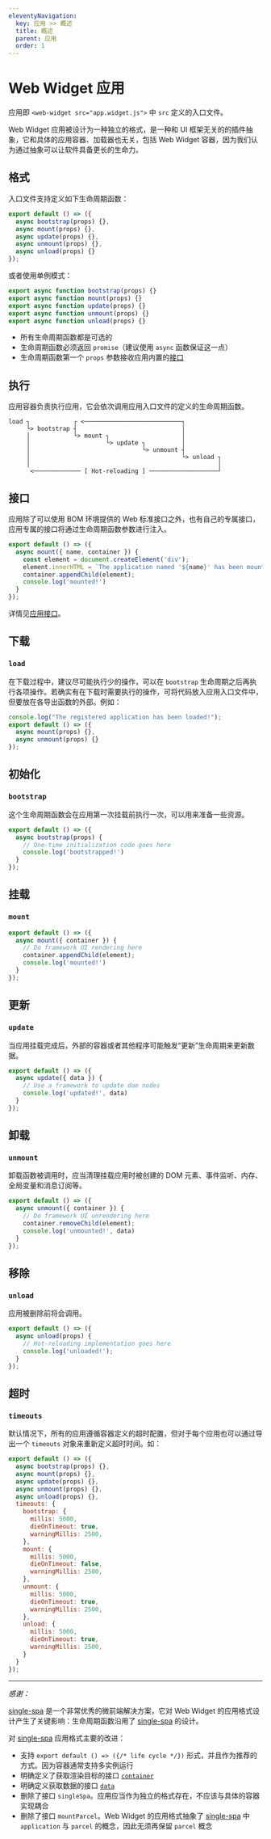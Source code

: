 ```yaml
---
eleventyNavigation:
  key: 应用 >> 概述
  title: 概述
  parent: 应用
  order: 1
---
```


# Web Widget 应用

应用即 `<web-widget src="app.widget.js">` 中 `src` 定义的入口文件。

Web Widget 应用被设计为一种独立的格式，是一种和 UI 框架无关的的插件抽象，它和具体的应用容器、加载器也无关，包括 Web Widget 容器，因为我们认为通过抽象可以让软件具备更长的生命力。

## 格式

入口文件支持定义如下生命周期函数：

```js
export default () => ({
  async bootstrap(props) {},
  async mount(props) {},
  async update(props) {},
  async unmount(props) {},
  async unload(props) {}
});
```

或者使用单例模式：

```js
export async function bootstrap(props) {}
export async function mount(props) {}
export async function update(props) {}
export async function unmount(props) {}
export async function unload(props) {}
```

* 所有生命周期函数都是可选的
* 生命周期函数必须返回 `promise`（建议使用 `async` 函数保证这一点）
* 生命周期函数第一个 `props` 参数接收应用内置的[接口](./interface.md)

## 执行

应用容器负责执行应用，它会依次调用应用入口文件的定义的生命周期函数。

```
load ┐            ┌ <───────────────────────────┐
     └> bootstrap ┤                             │
     │            └> mount ┐                    │
     │                     └> update ┐          │
     │                               └> unmount ┤
     │                                          └> unload ┐
     │                                                    │
      <───────────── [ Hot-reloading ] ───────────────────┘
```

## 接口

应用除了可以使用 BOM 环境提供的 Web 标准接口之外，也有自己的专属接口，应用专属的接口将通过生命周期函数参数进行注入。

```js
export default () => ({
  async mount({ name, container }) {
    const element = document.createElement('div');
    element.innerHTML = `The application named '${name}' has been mounted`;
    container.appendChild(element);
    console.log('mounted!')
  }
});
```

详情见[应用接口](./interface.md)。

## 下载

### `load`

在下载过程中，建议尽可能执行少的操作，可以在 `bootstrap` 生命周期之后再执行各项操作。若确实有在下载时需要执行的操作，可将代码放入应用入口文件中，但要放在各导出函数的外部。例如：

```js
console.log("The registered application has been loaded!");
export default () => ({
  async mount(props) {},
  async unmount(props) {}
});
```

## 初始化

### `bootstrap`

这个生命周期函数会在应用第一次挂载前执行一次，可以用来准备一些资源。

```js
export default () => ({
  async bootstrap(props) {
    // One-time initialization code goes here
    console.log('bootstrapped!')
  }
});
```

## 挂载

### `mount`

```js
export default () => ({
  async mount({ container }) {
    // Do framework UI rendering here
    container.appendChild(element);
    console.log('mounted!')
  }
});
```

## 更新

### `update`

当应用挂载完成后，外部的容器或者其他程序可能触发“更新”生命周期来更新数据。

```js
export default () => ({
  async update({ data }) {
    // Use a framework to update dom nodes
    console.log('updated!', data)
  }
});
```

## 卸载

### `unmount`

卸载函数被调用时，应当清理挂载应用时被创建的 DOM 元素、事件监听、内存、全局变量和消息订阅等。

```js
export default () => ({
  async unmount({ container }) {
    // Do framework UI unrendering here
    container.removeChild(element);
    console.log('unmounted!', data)
  }
});
```

## 移除

### `unload`

应用被删除前将会调用。

```js
export default () => ({
  async unload(props) {
    // Hot-reloading implementation goes here
    console.log('unloaded!');
  }
});
```

## 超时

### `timeouts`

默认情况下，所有的应用遵循容器定义的超时配置，但对于每个应用也可以通过导出一个 `timeouts` 对象来重新定义超时时间。如：

```js
export default () => ({
  async bootstrap(props) {},
  async mount(props) {},
  async update(props) {},
  async unmount(props) {},
  async unload(props) {},
  timeouts: {
    bootstrap: {
      millis: 5000,
      dieOnTimeout: true,
      warningMillis: 2500,
    },
    mount: {
      millis: 5000,
      dieOnTimeout: false,
      warningMillis: 2500,
    },
    unmount: {
      millis: 5000,
      dieOnTimeout: true,
      warningMillis: 2500,
    },
    unload: {
      millis: 5000,
      dieOnTimeout: true,
      warningMillis: 2500,
    }
  }
});
```

----------

*感谢：*

[single-spa](https://single-spa.js.org/) 是一个非常优秀的微前端解决方案，它对 Web Widget 的应用格式设计产生了关键影响：生命周期函数沿用了 [single-spa](https://single-spa.js.org/) 的设计。

对 [single-spa](https://single-spa.js.org/) 应用格式主要的改进：

* 支持 `export default () => ({/* life cycle */})` 形式，并且作为推荐的方式。因为容器通常支持多实例运行
* 明确定义了获取渲染目标的接口 [`container`](./interface.md#container)
* 明确定义获取数据的接口 [`data`](./interface.md#data)
* 删除了接口 `singleSpa`。应用应当作为独立的格式存在，不应该与具体的容器实现耦合
* 删除了接口 `mountParcel`。Web Widget 的应用格式抽象了 [single-spa](https://single-spa.js.org/) 中 `application` 与 `parcel` 的概念，因此无须再保留 `parcel` 概念
